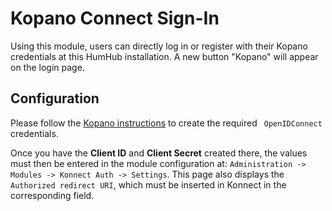 # Kopano Connect Sign-In

Using this module, users can directly log in or register with their Kopano credentials at this HumHub installation. 
A new button "Kopano" will appear on the login page.

## Configuration

Please follow the [Kopano instructions](https://documentation.kopano.io/user_manual_webapp//settings.html) to create the required ` OpenIDConnect` credentials.

Once you have the **Client ID** and **Client Secret** created there, the values must then be entered in the module configuration at: `Administration -> Modules -> Konnect Auth -> Settings`. 
This page also displays the `Authorized redirect URI`, which must be inserted in Konnect in the corresponding field.





